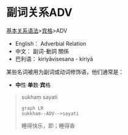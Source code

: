   <script>
    window.$docsify = {
      search: 'auto',
      name: 'mermaid',
      repo: 'https://github.com/mermaid-js/mermaid',
      loadSidebar: true,
      mergeNavbar: true,
      maxLevel: 4,
      subMaxLevel: 2,
      markdown: {
        renderer: {
          code: function(code, lang) {
            if (lang === "mermaid") {
              return (
                '<div class="mermaid">' + mermaid.render('mermaid-svg-' + num++, code) + "</div>"
              );
            }
            return this.origin.code.apply(this, arguments);
          }
        }
      },
      plugins: [
        function (hook, vm) {
          hook.beforeEach(function (html) {
            url = 'https://github.com/mermaid-js/mermaid/blob/develop/docs/' + vm.route.file
            var editHtml = '[:memo: Edit this Page](' + url + ')\n'
            return editHtml + html
          })
        }
      ]
    }

    var num = 0;
    const isDarkMode = window.matchMedia("(prefers-color-scheme: dark)").matches

    const conf = { logLevel:4, startOnLoad: false, themeCSS:'.label { font-family: Source Sans Pro,Helvetica Neue,Arial,sans-serif; }' };
    if(isDarkMode && false) conf.theme = 'dark';
    mermaid.initialize(conf);

  </script>
  <script>
   window.onhashchange = function(a) {
     //code
     if(location) {
       ga('send', 'pageview', location.hash);
     }
  }
  </script>
  <script src="//cdn.jsdelivr.net/npm/docsify/lib/docsify.min.js"></script>
  <script src="//cdn.jsdelivr.net/npm/docsify/lib/plugins/search.min.js"></script>
  <script src="//cdn.jsdelivr.net/npm/docsify/lib/plugins/ga.min.js"></script>

# 副词关系ADV

[基本关系语法](basic-relation.md)&gt;[宾格](acc.md)&gt;ADV



* English： Adverbial Relation
* 中文： 副词-動詞 關係
* 巴利语： kiriyāvisesana - kiriyā

某些名词被用为副词或动词修饰语，他们通常是：
- **中**性·**单**数·**宾**格

>sukhaṃ sayati
>```mermaid
>graph LR
>sukkhaṃ--ADV-->sayati
>```
>睡得快乐，即；睡得香
